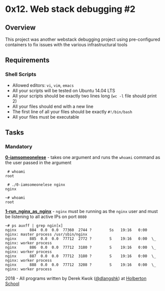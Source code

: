 # 0x12. Web stack debugging #2

## Overview
This project was another webstack debugging project using pre-configured containers to fix issues with the various infrastructural tools

## Requirements
### Shell Scripts
* Allowed editors: `vi`, `vim`, `emacs`
* All your scripts will be tested on Ubuntu 14.04 LTS
* All your scripts should be exactly two lines long (`wc -l` file should print 2)
* All your files should end with a new line
* The first line of all your files should be exactly `#!/bin/bash`
* All your files must be executable

## Tasks
### Mandatory
**[0-iamsomeonelese](0-iamsomeonelese)** - takes one argument and runs the `whoami` command as the user passed in the argument
```
 # whoami
root

 # ./0-iamsomeonelese nginx
nginx

~# whoami
root
```

**[1-run_nginx_as_nginx](1-run_nginx_as_nginx)** - `nginx` must be running as the `nginx` user and must be listening to all active IPs on port `8080`
```
~# ps auxff | grep ngin[x]
nginx      884  0.0  0.0  77360  2744 ?        Ss   19:16   0:00 nginx: master process /usr/sbin/nginx
nginx      885  0.0  0.0  77712  2772 ?        S    19:16   0:00  \_ nginx: worker process
nginx      886  0.0  0.0  77712  3180 ?        S    19:16   0:00  \_ nginx: worker process
nginx      887  0.0  0.0  77712  3180 ?        S    19:16   0:00  \_ nginx: worker process
nginx      888  0.0  0.0  77712  3208 ?        S    19:16   0:00  \_ nginx: worker process
```

2018 - All programs written by Derek Kwok ([@dlangshk](https://twitter.com/dlangshk)) at [Holberton School](https://www.holbertonschool.com/)